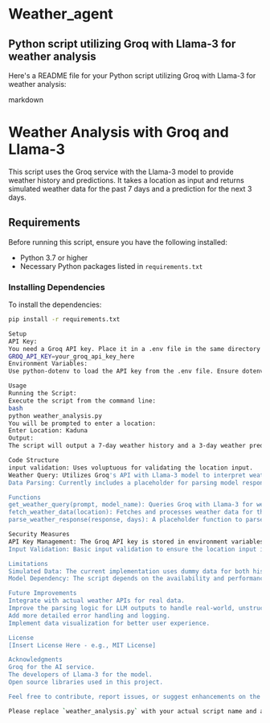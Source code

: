 # Weather_agent
## Python script utilizing Groq with Llama-3 for weather analysis

Here's a README file for your Python script utilizing Groq with Llama-3 for weather analysis:

markdown
# Weather Analysis with Groq and Llama-3

This script uses the Groq service with the Llama-3 model to provide weather history and predictions. It takes a location as input and returns simulated weather data for the past 7 days and a prediction for the next 3 days.

## Requirements

Before running this script, ensure you have the following installed:

- Python 3.7 or higher
- Necessary Python packages listed in `requirements.txt`

### Installing Dependencies

To install the dependencies:

```bash
pip install -r requirements.txt

Setup
API Key:
You need a Groq API key. Place it in a .env file in the same directory as your script:
GROQ_API_KEY=your_groq_api_key_here
Environment Variables:
Use python-dotenv to load the API key from the .env file. Ensure dotenv is installed.

Usage
Running the Script:
Execute the script from the command line:
bash
python weather_analysis.py
You will be prompted to enter a location:
Enter Location: Kaduna
Output:
The script will output a 7-day weather history and a 3-day weather prediction to the console in table format.

Code Structure
input validation: Uses voluptuous for validating the location input.
Weather Query: Utilizes Groq's API with Llama-3 model to interpret weather queries.
Data Parsing: Currently includes a placeholder for parsing model responses; in a real scenario, this would involve more sophisticated text parsing.

Functions
get_weather_query(prompt, model_name): Queries Groq with Llama-3 for weather information.
fetch_weather_data(location): Fetches and processes weather data for the given location.
parse_weather_response(response, days): A placeholder function to parse the model's text output into structured data.

Security Measures
API Key Management: The Groq API key is stored in environment variables, not in the script's source code.
Input Validation: Basic input validation to ensure the location input is within acceptable constraints.

Limitations
Simulated Data: The current implementation uses dummy data for both history and predictions. In a production environment, you would need to integrate with real weather APIs or improve the parsing of LLM responses.
Model Dependency: The script depends on the availability and performance of the Groq service and the Llama-3 model. If either changes, the script might need updates.

Future Improvements
Integrate with actual weather APIs for real data.
Improve the parsing logic for LLM outputs to handle real-world, unstructured data.
Add more detailed error handling and logging.
Implement data visualization for better user experience.

License
[Insert License Here - e.g., MIT License]

Acknowledgments
Groq for the AI service.
The developers of Llama-3 for the model.
Open source libraries used in this project.

Feel free to contribute, report issues, or suggest enhancements on the project's GitHub repository (insert_github_link_here).

Please replace `weather_analysis.py` with your actual script name and adjust the GitHub link or license information as necessary.

